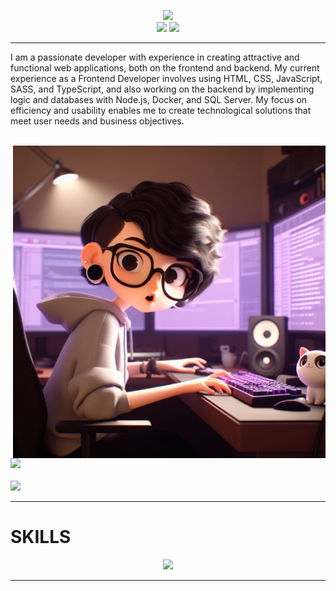 <p align="center">
  <a align="center" href="https://github.com/DenverCoder1/readme-typing-svg"><img src="https://readme-typing-svg.herokuapp.com?&font=Montserrat&color=fffc00&size=25&lines=Hi👋+I'm+Daniela+Porras+and;I´m+a+Software+Developer💾"/></a>
    <br/>
  <a href="https://www.linkedin.com/in/porras-daniela/" target="_blank"><img src="https://img.shields.io/badge/-LinkedIn-%230077B5?style=for-the-badge&logo=linkedin&logoColor=white" target="_blank"></a> 
  <a href = "mailto:demporras@gmail.com"><img src="https://img.shields.io/badge/-Gmail-%23333?style=for-the-badge&logo=gmail&logoColor=white" target="_blank"></a>
  <hr>
</p>
<div align="left" >
  <p >
 I am a passionate developer with experience in creating attractive
 and functional web applications, both on the frontend and backend.
 My current experience as a Frontend Developer involves using HTML,
 CSS, JavaScript, SASS, and TypeScript, and also working on the
 backend by implementing logic and databases with Node.js, Docker,
 and SQL Server. My focus on efficiency and usability enables me
 to create technological solutions that meet user needs and business
 objectives.
  </p>
</div>
<br/>
<img align="right" alt="dani-avatar" Width="500" src="https://github.com/dnlaMrno/dnlaMrno/blob/main/dani.jpg">
<div>
<img height="200em" src="https://github-readme-stats.vercel.app/api?username=dnlaMrno&show_icons=true&theme=onedark&include_all_commits=true&count_private=true"/>
<br/>
<br/>
<img height="200em" src="https://github-readme-stats.vercel.app/api/top-langs/?username=dnlaMrno&layout=compact&langs_count=7&theme=onedark"/>
</div>
<hr>
 <h1 align="left">SKILLS</h1>
 <p align="center">
  <a href="https://skillicons.dev">
    <img src="https://skillicons.dev/icons?i=html,css,javascript,react,sass,nodejs,typescript,cs,docker,ps,ai,aws" />
  </a>
</p>
<hr>
